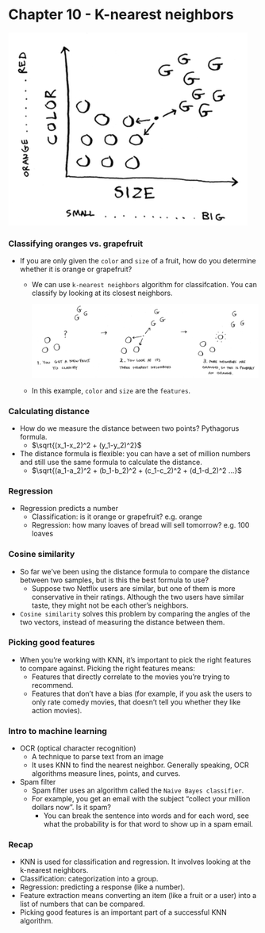 # Chapter 10 - K-nearest neighbors

![Untitled](img/Untitled%2022.png)

### Classifying oranges vs. grapefruit

- If you are only given the `color` and `size` of a fruit, how do you determine whether it is orange or grapefruit?
    - We can use `k-nearest neighbors` algorithm for classifcation. You can classify by looking at its closest neighbors.
        
        ![Untitled](img/Untitled%2023.png)
        
    - In this example, `color` and `size` are the `features`.

### Calculating distance

- How do we measure the distance between two points? Pythagorus formula.
    - $\sqrt{(x_1-x_2)^2 + (y_1-y_2)^2}$
- The distance formula is flexible: you can have a set of million numbers and still use the same formula to calculate the distance.
    - $\sqrt{(a_1-a_2)^2 + (b_1-b_2)^2 + (c_1-c_2)^2 + (d_1-d_2)^2 ...}$

### Regression

- Regression predicts a number
    - Classification: is it orange or grapefruit? e.g. orange
    - Regression: how many loaves of bread will sell tomorrow? e.g. 100 loaves

### Cosine similarity

- So far we’ve been using the distance formula to compare the distance between two samples, but is this the best formula to use?
    - Suppose two Netflix users are similar, but one of them is more conservative in their ratings. Although the two users have similar taste, they might not be each other’s neighbors.
- `Cosine similarity` solves this problem by comparing the angles of the two vectors, instead of measuring the distance between them.

### Picking good features

- When you’re working with KNN, it’s important to pick the right features to compare against. Picking the right features means:
    - Features that directly correlate to the movies you’re trying to recommend.
    - Features that don’t have a bias (for example, if you ask the users to only rate comedy movies, that doesn’t tell you whether they like action movies).

### Intro to machine learning

- OCR (optical character recognition)
    - A technique to parse text from an image
    - It uses KNN to find the nearest neighbor. Generally speaking, OCR algorithms measure lines, points, and curves.
- Spam filter
    - Spam filter uses an algorithm called the `Naive Bayes classifier`.
    - For example, you get an email with the subject “collect your million dollars now”. Is it spam?
        - You can break the sentence into words and for each word, see what the probability is for that word to show up in a spam email.
        

### Recap

- KNN is used for classification and regression. It involves looking at the k-nearest neighbors.
- Classification: categorization into a group.
- Regression: predicting a response (like a number).
- Feature extraction means converting an item (like a fruit or a user) into a list of numbers that can be compared.
- Picking good features is an important part of a successful KNN algorithm.